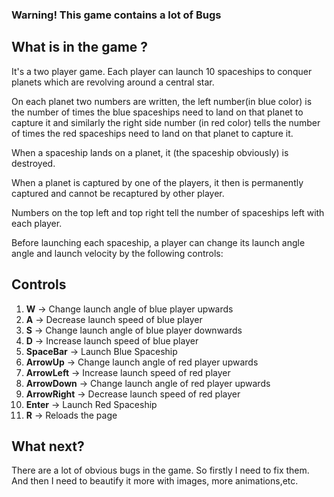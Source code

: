 ### **Warning! This game contains a lot of Bugs**
## What is in the game ?
It's a two player game. Each player can launch 10 spaceships to conquer planets which are revolving around a central star.

On each planet two numbers are written, the left number(in blue color) is the number of times the blue spaceships need to land on that planet to capture it and similarly the right side number (in red color) tells the number of times the red spaceships need to land on that planet to capture it.

When a spaceship lands on a planet, it (the spaceship obviously) is destroyed.

When a planet is captured by one of the players, it then is permanently captured and cannot be recaptured by other player.

Numbers on the top left and top right tell the number of spaceships left with each player.

Before launching each spaceship, a player can change its launch angle angle and launch velocity by the following controls:

## Controls
1. **W** -> Change launch angle of blue player upwards
2. **A** -> Decrease launch speed of blue player
3. **S** -> Change launch angle of blue player downwards
4. **D** -> Increase launch speed of blue player
5. **SpaceBar** -> Launch Blue Spaceship
6. **ArrowUp** -> Change launch angle of red player upwards
7. **ArrowLeft** -> Increase launch speed of red player
8. **ArrowDown** -> Change launch angle of red player upwards
9. **ArrowRight** -> Decrease launch speed of red player
10. **Enter** -> Launch Red Spaceship
11. **R** -> Reloads the page

## What next?
There are a lot of obvious bugs in the game. So firstly I need to fix them. And then I need to beautify it more with images, more animations,etc.